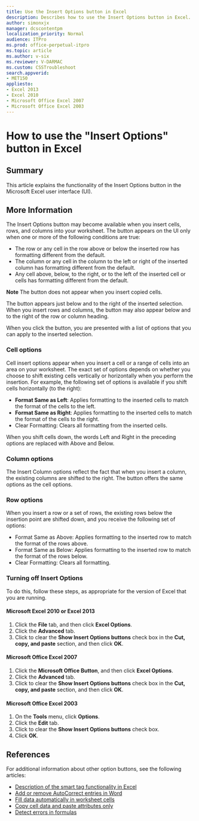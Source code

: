 ```yaml
---
title: Use the Insert Options button in Excel
description: Describes how to use the Insert Options button in Excel.
author: simonxjx
manager: dcscontentpm
localization_priority: Normal
audience: ITPro
ms.prod: office-perpetual-itpro
ms.topic: article
ms.author: v-six
ms.reviewer: V-DARMAC
ms.custom: CSSTroubleshoot
search.appverid: 
- MET150
appliesto:
- Excel 2013
- Excel 2010
- Microsoft Office Excel 2007
- Microsoft Office Excel 2003
---
```


# How to use the "Insert Options" button in Excel

## Summary

This article explains the functionality of the Insert Options button in the Microsoft Excel user interface (UI).

## More Information

The Insert Options button may become available when you insert cells, rows, and columns into your worksheet. The button appears on the UI only when one or more of the following conditions are true:

- The row or any cell in the row above or below the inserted row has formatting different from the default.   
- The column or any cell in the column to the left or right of the inserted column has formatting different from the default.   
- Any cell above, below, to the right, or to the left of the inserted cell or cells has formatting different from the default.   

**Note** The button does not appear when you insert copied cells.

The button appears just below and to the right of the inserted selection. When you insert rows and columns, the button may also appear below and to the right of the row or column heading.

When you click the button, you are presented with a list of options that you can apply to the inserted selection.

### Cell options

Cell insert options appear when you insert a cell or a range of cells into an area on your worksheet. The exact set of options depends on whether you choose to shift existing cells vertically or horizontally when you perform the insertion. For example, the following set of options is available if you shift cells horizontally (to the right):

- **Format Same as Left**: Applies formatting to the inserted cells to match the format of the cells to the left.   
- **Format Same as Right**: Applies formatting to the inserted cells to match the format of the cells to the right.   
- Clear Formatting: Clears all formatting from the inserted cells.   

When you shift cells down, the words Left and Right in the preceding options are replaced with Above and Below.

### Column options

The Insert Column options reflect the fact that when you insert a column, the existing columns are shifted to the right. The button offers the same options as the cell options.

### Row options

When you insert a row or a set of rows, the existing rows below the insertion point are shifted down, and you receive the following set of options:

- Format Same as Above: Applies formatting to the inserted row to match the format of the rows above.   
- Format Same as Below: Applies formatting to the inserted row to match the format of the rows below.   
- Clear Formatting: Clears all formatting.   

### Turning off Insert Options

To do this, follow these steps, as appropriate for the version of Excel that you are running.

#### Microsoft Excel 2010 or Excel 2013

1. Click the **File** tab, and then click **Excel Options**.    
2. Click the **Advanced** tab.   
3. Click to clear the **Show Insert Options buttons** check box in the **Cut, copy, and paste** section, and then click **OK**.   

#### Microsoft Office Excel 2007

1.  Click the **Microsoft Office Button**, and then click **Excel Options**.
2.  Click the **Advanced** tab.   
3. Click to clear the **Show Insert Options buttons** check box in the **Cut, copy, and paste** section, and then click **OK**.   

#### Microsoft Office Excel 2003

1. On the **Tools** menu, click **Options**.   
2. Click the **Edit** tab.   
3. Click to clear the **Show Insert Options buttons** check box.   
4. Click **OK**.   

## References

For additional information about other option buttons, see the following articles:

- [Description of the smart tag functionality in Excel ](https://docs.microsoft.com/office/troubleshoot/excel/smart-tag-functionality)
- [Add or remove AutoCorrect entries in Word](https://support.microsoft.com/help/291357)
- [Fill data automatically in worksheet cells ](https://support.office.com/article/fill-data-automatically-in-worksheet-cells-74e31bdd-d993-45da-aa82-35a236c5b5db) 
- [Copy cell data and paste attributes only](https://support.office.com/article/copy-cell-data-and-paste-attributes-only-0636593a-985c-4c34-bcfa-049f470a6596?ui=en-US&rs=en-US&ad=US) 
- [Detect errors in formulas](https://support.office.com/article/Detect-errors-in-formulas-3a8acca5-1d61-4702-80e0-99a36a2822c1)
